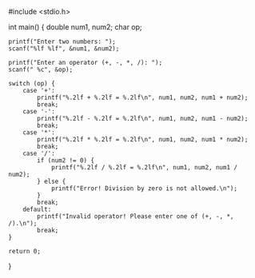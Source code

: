 #include <stdio.h>

int main() {
    double num1, num2;
    char op;

    printf("Enter two numbers: ");
    scanf("%lf %lf", &num1, &num2);

    printf("Enter an operator (+, -, *, /): ");
    scanf(" %c", &op);

    switch (op) {
        case '+':
            printf("%.2lf + %.2lf = %.2lf\n", num1, num2, num1 + num2);
            break;
        case '-':
            printf("%.2lf - %.2lf = %.2lf\n", num1, num2, num1 - num2);
            break;
        case '*':
            printf("%.2lf * %.2lf = %.2lf\n", num1, num2, num1 * num2);
            break;
        case '/':
            if (num2 != 0) {
                printf("%.2lf / %.2lf = %.2lf\n", num1, num2, num1 / num2);
            } else {
                printf("Error! Division by zero is not allowed.\n");
            }
            break;
        default:
            printf("Invalid operator! Please enter one of (+, -, *, /).\n");
            break;
    }

    return 0;
}
